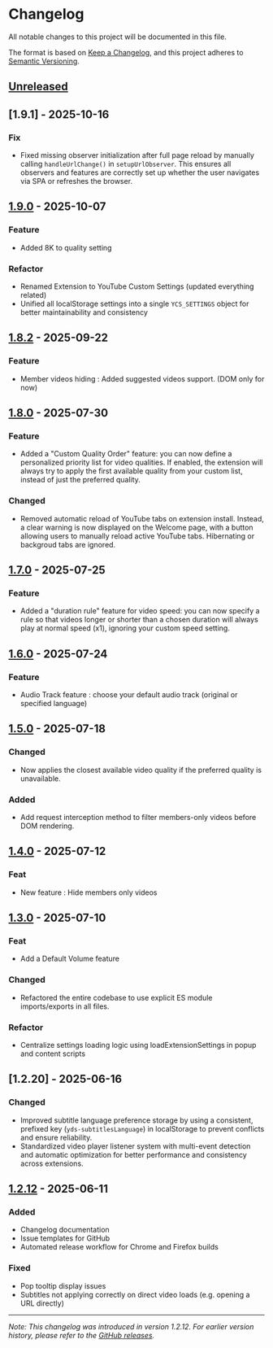 # Changelog

All notable changes to this project will be documented in this file.

The format is based on [Keep a Changelog](https://keepachangelog.com/en/1.0.0/),
and this project adheres to [Semantic Versioning](https://semver.org/spec/v2.0.0.html).

## [Unreleased]

## [1.9.1] - 2025-10-16

### Fix
- Fixed missing observer initialization after full page reload by manually calling `handleUrlChange()` in `setupUrlObserver`. This ensures all observers and features are correctly set up whether the user navigates via SPA or refreshes the browser.

## [1.9.0] - 2025-10-07

### Feature
- Added 8K to quality setting

### Refactor
- Renamed Extension to YouTube Custom Settings (updated everything related)
- Unified all localStorage settings into a single `YCS_SETTINGS` object for better maintainability and consistency

## [1.8.2] - 2025-09-22

### Feature
- Member videos hiding : Added suggested videos support. (DOM only for now)


## [1.8.0] - 2025-07-30

### Feature
- Added a "Custom Quality Order" feature: you can now define a personalized priority list for video qualities. If enabled, the extension will always try to apply the first available quality from your custom list, instead of just the preferred quality.

### Changed
- Removed automatic reload of YouTube tabs on extension install. Instead, a clear warning is now displayed on the Welcome page, with a button allowing users to manually reload active YouTube tabs. Hibernating or backgroud tabs are ignored.


## [1.7.0] - 2025-07-25

### Feature
- Added a "duration rule" feature for video speed: you can now specify a rule so that videos longer or shorter than a chosen duration will always play at normal speed (x1), ignoring your custom speed setting.


## [1.6.0] - 2025-07-24

### Feature
- Audio Track feature : choose your default audio track (original or specified language)

## [1.5.0] - 2025-07-18

### Changed
- Now applies the closest available video quality if the preferred quality is unavailable.

### Added
- Add request interception method to filter members-only videos before DOM rendering.

## [1.4.0] - 2025-07-12

### Feat
- New feature : Hide members only videos

## [1.3.0] - 2025-07-10

### Feat
- Add a Default Volume feature

### Changed
- Refactored the entire codebase to use explicit ES module imports/exports in all files.

### Refactor
- Centralize settings loading logic using loadExtensionSettings in popup and content scripts

## [1.2.20] - 2025-06-16

### Changed
- Improved subtitle language preference storage by using a consistent, prefixed key (`yds-subtitlesLanguage`) in localStorage to prevent conflicts and ensure reliability.
- Standardized video player listener system with multi-event detection and automatic optimization for better performance and consistency across extensions.

## [1.2.12] - 2025-06-11

### Added
- Changelog documentation
- Issue templates for GitHub
- Automated release workflow for Chrome and Firefox builds

### Fixed
- Pop tooltip display issues
- Subtitles not applying correctly on direct video loads (e.g. opening a URL directly)

---

*Note: This changelog was introduced in version 1.2.12. For earlier version history, please refer to the [GitHub releases](https://github.com/YouG-o/YouTube_Custom_Settings/releases).*

[Unreleased]: https://github.com/YouG-o/YouTube_Custom_Settings/compare/v1.9.1...HEAD
[1.9.0]: https://github.com/YouG-o/YouTube_Custom_Settings/compare/v1.9.0...v1.9.1
[1.9.0]: https://github.com/YouG-o/YouTube_Custom_Settings/compare/v1.8.2...v1.9.0
[1.8.2]: https://github.com/YouG-o/YouTube_Custom_Settings/compare/v1.8.0...v1.8.2
[1.8.0]: https://github.com/YouG-o/YouTube_Custom_Settings/compare/v1.7.0...v1.8.0
[1.7.0]: https://github.com/YouG-o/YouTube_Custom_Settings/compare/v1.6.0...v1.7.0
[1.6.0]: https://github.com/YouG-o/YouTube_Custom_Settings/compare/v1.5.0...v1.6.0
[1.5.0]: https://github.com/YouG-o/YouTube_Custom_Settings/compare/v1.4.0...v1.5.0
[1.4.0]: https://github.com/YouG-o/YouTube_Custom_Settings/compare/v1.3.0...v1.4.0
[1.3.0]: https://github.com/YouG-o/YouTube_Custom_Settings/compare/v1.2.12...v1.3.0
[1.2.2]: https://github.com/YouG-o/YouTube_Custom_Settings/compare/v1.2.12...v1.2.2
[1.2.12]: https://github.com/YouG-o/YouTube_Custom_Settings/compare/v1.2.0...v1.2.12